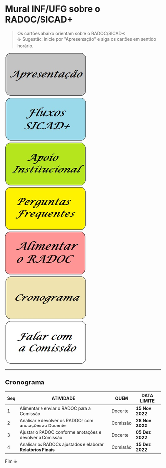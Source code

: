 # Mural INF/UFG sobre o RADOC/SICAD+

> Os cartões abaixo orientam sobre o RADOC/SICAD+:<br>&#9749; Sugestão: inicie por "Apresentação" e siga os cartões em sentido horário.

[![](../media/painel-zero-apresentacao.jpg)](./lattes.md/)
[![](../media/painel-zero-fluxos.jpg)](./lattes.md/)
[![](../media/painel-zero-apoio-institucional.jpg)](./apoio-institucional.md/)
[![](../media/painel-zero-perguntas-frequentes.jpg)](./perguntas-frequentes.md/)
[![](../media/painel-zero-radoc.jpg)](./painel-radoc.md/)
[![](../media/painel-zero-cronograma.jpg)](./perguntas-frequentes.md/)
[![](../media/painel-zero-comissao.jpg)](./interacao.md/)

---
## Cronograma

|Seq|ATIVIDADE|QUEM|**DATA LIMITE**|
|-|-|-|-|
|1|Alimentar e enviar o RADOC para a Comissão|Docente|**15 Nov 2022**|
|2|Analisar e devolver os RADOCs com anotações ao Docente|Comissão|**28 Nov 2022**|
|3|Ajustar o RADOC conforme anotações e devolver a Comissão|Docente|**05 Dez 2022**|
|4|Analisar os RADOCs ajustados e elaborar **Relatórios Finais**|Comissão|**15 Dez 2022**|

Fim	&#9749;

